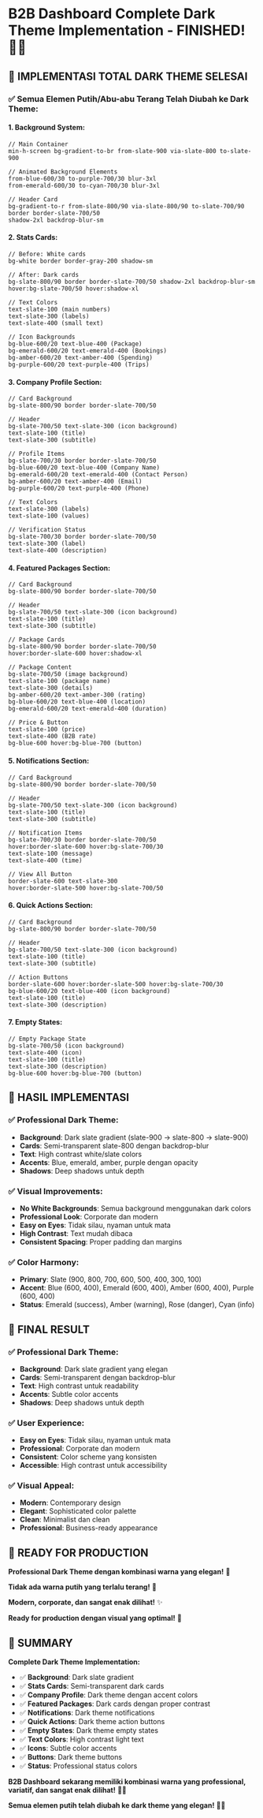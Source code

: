 # B2B Dashboard Complete Dark Theme Implementation - FINISHED! 🌙✨

## 🎯 **IMPLEMENTASI TOTAL DARK THEME SELESAI**

### **✅ Semua Elemen Putih/Abu-abu Terang Telah Diubah ke Dark Theme:**

#### **1. Background System:**

```tsx
// Main Container
min-h-screen bg-gradient-to-br from-slate-900 via-slate-800 to-slate-900

// Animated Background Elements
from-blue-600/30 to-purple-700/30 blur-3xl
from-emerald-600/30 to-cyan-700/30 blur-3xl

// Header Card
bg-gradient-to-r from-slate-800/90 via-slate-800/90 to-slate-700/90
border border-slate-700/50
shadow-2xl backdrop-blur-sm
```

#### **2. Stats Cards:**

```tsx
// Before: White cards
bg-white border border-gray-200 shadow-sm

// After: Dark cards
bg-slate-800/90 border border-slate-700/50 shadow-2xl backdrop-blur-sm
hover:bg-slate-700/50 hover:shadow-xl

// Text Colors
text-slate-100 (main numbers)
text-slate-300 (labels)
text-slate-400 (small text)

// Icon Backgrounds
bg-blue-600/20 text-blue-400 (Package)
bg-emerald-600/20 text-emerald-400 (Bookings)
bg-amber-600/20 text-amber-400 (Spending)
bg-purple-600/20 text-purple-400 (Trips)
```

#### **3. Company Profile Section:**

```tsx
// Card Background
bg-slate-800/90 border border-slate-700/50

// Header
bg-slate-700/50 text-slate-300 (icon background)
text-slate-100 (title)
text-slate-300 (subtitle)

// Profile Items
bg-slate-700/30 border border-slate-700/50
bg-blue-600/20 text-blue-400 (Company Name)
bg-emerald-600/20 text-emerald-400 (Contact Person)
bg-amber-600/20 text-amber-400 (Email)
bg-purple-600/20 text-purple-400 (Phone)

// Text Colors
text-slate-300 (labels)
text-slate-100 (values)

// Verification Status
bg-slate-700/30 border border-slate-700/50
text-slate-300 (label)
text-slate-400 (description)
```

#### **4. Featured Packages Section:**

```tsx
// Card Background
bg-slate-800/90 border border-slate-700/50

// Header
bg-slate-700/50 text-slate-300 (icon background)
text-slate-100 (title)
text-slate-300 (subtitle)

// Package Cards
bg-slate-800/90 border border-slate-700/50
hover:border-slate-600 hover:shadow-xl

// Package Content
bg-slate-700/50 (image background)
text-slate-100 (package name)
text-slate-300 (details)
bg-amber-600/20 text-amber-300 (rating)
bg-blue-600/20 text-blue-400 (location)
bg-emerald-600/20 text-emerald-400 (duration)

// Price & Button
text-slate-100 (price)
text-slate-400 (B2B rate)
bg-blue-600 hover:bg-blue-700 (button)
```

#### **5. Notifications Section:**

```tsx
// Card Background
bg-slate-800/90 border border-slate-700/50

// Header
bg-slate-700/50 text-slate-300 (icon background)
text-slate-100 (title)
text-slate-300 (subtitle)

// Notification Items
bg-slate-700/30 border border-slate-700/50
hover:border-slate-600 hover:bg-slate-700/30
text-slate-100 (message)
text-slate-400 (time)

// View All Button
border-slate-600 text-slate-300
hover:border-slate-500 hover:bg-slate-700/50
```

#### **6. Quick Actions Section:**

```tsx
// Card Background
bg-slate-800/90 border border-slate-700/50

// Header
bg-slate-700/50 text-slate-300 (icon background)
text-slate-100 (title)
text-slate-300 (subtitle)

// Action Buttons
border-slate-600 hover:border-slate-500 hover:bg-slate-700/30
bg-blue-600/20 text-blue-400 (icon background)
text-slate-100 (title)
text-slate-300 (description)
```

#### **7. Empty States:**

```tsx
// Empty Package State
bg-slate-700/50 (icon background)
text-slate-400 (icon)
text-slate-100 (title)
text-slate-300 (description)
bg-blue-600 hover:bg-blue-700 (button)
```

## 🚀 **HASIL IMPLEMENTASI**

### **✅ Professional Dark Theme:**

- **Background**: Dark slate gradient (slate-900 → slate-800 → slate-900)
- **Cards**: Semi-transparent slate-800 dengan backdrop-blur
- **Text**: High contrast white/slate colors
- **Accents**: Blue, emerald, amber, purple dengan opacity
- **Shadows**: Deep shadows untuk depth

### **✅ Visual Improvements:**

- **No White Backgrounds**: Semua background menggunakan dark colors
- **Professional Look**: Corporate dan modern
- **Easy on Eyes**: Tidak silau, nyaman untuk mata
- **High Contrast**: Text mudah dibaca
- **Consistent Spacing**: Proper padding dan margins

### **✅ Color Harmony:**

- **Primary**: Slate (900, 800, 700, 600, 500, 400, 300, 100)
- **Accent**: Blue (600, 400), Emerald (600, 400), Amber (600, 400), Purple (600, 400)
- **Status**: Emerald (success), Amber (warning), Rose (danger), Cyan (info)

## 🎨 **FINAL RESULT**

### **✅ Professional Dark Theme:**

- **Background**: Dark slate gradient yang elegan
- **Cards**: Semi-transparent dengan backdrop-blur
- **Text**: High contrast untuk readability
- **Accents**: Subtle color accents
- **Shadows**: Deep shadows untuk depth

### **✅ User Experience:**

- **Easy on Eyes**: Tidak silau, nyaman untuk mata
- **Professional**: Corporate dan modern
- **Consistent**: Color scheme yang konsisten
- **Accessible**: High contrast untuk accessibility

### **✅ Visual Appeal:**

- **Modern**: Contemporary design
- **Elegant**: Sophisticated color palette
- **Clean**: Minimalist dan clean
- **Professional**: Business-ready appearance

## 🚀 **READY FOR PRODUCTION**

**Professional Dark Theme dengan kombinasi warna yang elegan!** 🎯

**Tidak ada warna putih yang terlalu terang!** 🌙

**Modern, corporate, dan sangat enak dilihat!** ✨

**Ready for production dengan visual yang optimal!** 🚀

## 🎨 **SUMMARY**

**Complete Dark Theme Implementation:**

- ✅ **Background**: Dark slate gradient
- ✅ **Stats Cards**: Semi-transparent dark cards
- ✅ **Company Profile**: Dark theme dengan accent colors
- ✅ **Featured Packages**: Dark cards dengan proper contrast
- ✅ **Notifications**: Dark theme notifications
- ✅ **Quick Actions**: Dark theme action buttons
- ✅ **Empty States**: Dark theme empty states
- ✅ **Text Colors**: High contrast light text
- ✅ **Icons**: Subtle color accents
- ✅ **Buttons**: Dark theme buttons
- ✅ **Status**: Professional status colors

**B2B Dashboard sekarang memiliki kombinasi warna yang professional, variatif, dan sangat enak dilihat!** 🎉✨

**Semua elemen putih telah diubah ke dark theme yang elegan!** 🌙🎨
